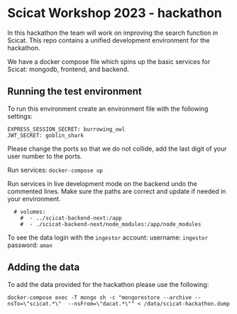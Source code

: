 # Scicat Workshop 2023 - hackathon 
In this hackathon the team will work on improving the search function in Scicat. This repo contains a unified development environment for the hackathon. 

We have a docker compose file which spins up the basic services for Scicat: mongodb, frontend, and backend. 

## Running the test environment
To run this environment create an environment file with the following settings:

```
EXPRESS_SESSION_SECRET: burrowing_owl
JWT_SECRET: goblin_shark
```

Please change the ports so that we do not collide, add the last digit of your user number to the ports.

Run services:
`docker-compose up`

Run services in live development mode on the backend undo the commented lines. Make sure the paths are correct and update if needed in your environment.
```
  # volumes:
    #  - ../scicat-backend-next:/app
    #  - ./scicat-backend-next/node_modules:/app/node_modules
```
To see the data login with the `ingestor` account: 
username: `ingestor`
password: `aman`


## Adding the data 
To add the data provided for the hackathon please use the following:

```
docker-compose exec -T mongo sh -c "mongorestore --archive --nsTo=\"scicat.*\"  --nsFrom=\"dacat.*\"" < /data/scicat-hackathon.dump
```

